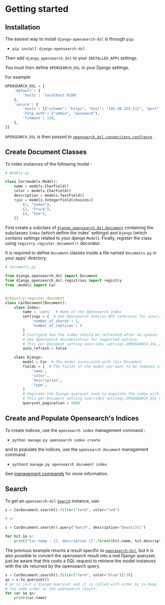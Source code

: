 # Getting started

## Installation

The easiest way to install `django-opensearch-dsl` is through `pip`:

* `pip install django-opensearch-dsl`

Then add `django_opensearch_dsl` to your `INSTALLED_APPS` settings.

You must then define `OPENSEARCH_DSL` in your Django settings.

For example:

```python
OPENSEARCH_DSL = {
    'default': {
        'hosts': 'localhost:9200'
    },
    'secure': {
        'hosts': [{"scheme": "https", "host": "192.30.255.112", "port": 9201}],
        'http_auth': ("admin", "password"),
        'timeout': 120,
    },
}}
```

`OPENSEARCH_DSL` is then passed
to [`opensearch_dsl.connections.configure`](http://elasticsearch-dsl.readthedocs.io/en/stable/configuration.html#multiple-clusters)
.

## Create Document Classes

To index instances of the following model :

```python
# models.py

class Car(models.Model):
    name = models.CharField()
    color = models.CharField()
    description = models.TextField()
    type = models.IntegerField(choices=[
        (1, "Sedan"),
        (2, "Truck"),
        (4, "SUV"),
    ])
```

First create a subclass of [`django_opensearch_dsl.Document`](/document/) containing the subclasses `Index`
(which define the index' settings) and `Django` (which contains settings related to your django `Model`). Finally,
register the class using `registry.register_document()` decorator.

It is required to define `Document` classes inside a file named `documents.py` in your apps' directory.

```python
# documents.py

from django_opensearch_dsl import Document
from django_opensearch_dsl.registries import registry
from .models import Car


@registry.register_document
class CarDocument(Document):
    class Index:
        name = 'cars'  # Name of the Opensearch index
        settings = {  # See Opensearch Indices API reference for available settings
            'number_of_shards': 1,
            'number_of_replicas': 0
        }
        # Configure how the index should be refreshed after an update.
        # See Opensearch documentation for supported options.
        # This per-Document setting overrides settings.OPENSEARCH_DSL_AUTO_REFRESH.
        auto_refresh = False

    class Django:
        model = Car  # The model associated with this Document        
        fields = [  # The fields of the model you want to be indexed in Opensearch
            'name',
            'color',
            'description',
            'type',
        ]
        # Paginate the Django queryset used to populate the index with the specified size
        # This per-Document setting overrides settings.OPENSEARCH_DSL_QUERYSET_PAGINATION.
        queryset_pagination = 5000
```

## Create and Populate Opensearch's Indices

To create indices, use the `opensearch index` management command :

* `python manage.py opensearch index create`

and to populate the indices, use the `opensearch document` management command :

* `python3 manage.py opensearch document index`

See [management commands](/management/) for more information.

## Search

To get
an `opensearch-dsl` [`Search`](https://elasticsearch-dsl.readthedocs.io/en/latest/search_dsl.html#the-search-object)
instance, use:

```python
s = CarDocument.search().filter("term", color="red")

# or

s = CarDocument.search().query("match", description="beautiful")

for hit in s:
    print("Car name : {}, description {}".format(hit.name, hit.description))
```

The previous example returns a result specific
to [`opensearch-dsl`](http://elasticsearch-dsl.readthedocs.io/en/latest/search_dsl.html#response), but it is also
possible to convert the opensearch result into a real Django queryset, just be aware that this costs a SQL request to
retrieve the model instances with the ids returned by the opensearch query.


```python
s = CarDocument.search().filter("term", color="blue")[:30]
qs = s.to_queryset()
# qs is just a django queryset and it is called with order_by to keep
# the same order as the opensearch result.
for car in qs:
    print(car.name)
```
